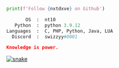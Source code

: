 ```python
print(f'Follow {nxtdxve} on Github')
```

```python
       OS  :  nt10
   Python  :  python 3.9.12
Languages  :  C, PHP, Python, Java, LUA
  Discord  :  swizzyy#0001
```

```json
Knowledge is power.
```

<a href="https://youtu.be/dQw4w9WgXcQ" target="_blank"><img src="https://user-images.githubusercontent.com/89356515/178145570-bc26c5be-24b7-4de4-9b77-7f1dde8c4414.svg" alt="snake"></a>



